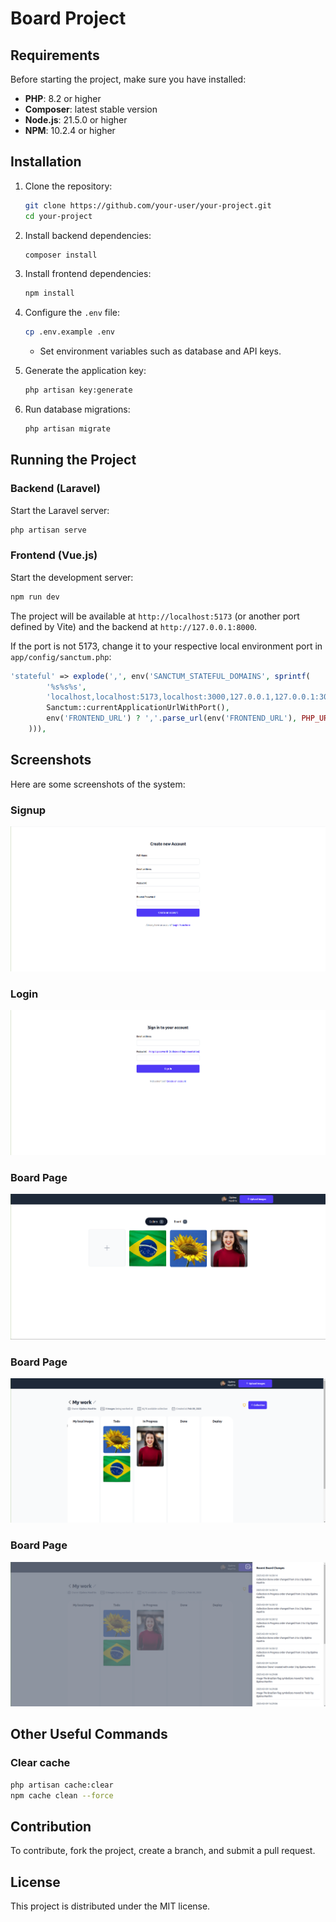# Board Project

## Requirements

Before starting the project, make sure you have installed:

- **PHP**: 8.2 or higher
- **Composer**: latest stable version
- **Node.js**: 21.5.0 or higher
- **NPM**: 10.2.4 or higher

## Installation

1. Clone the repository:
   ```sh
   git clone https://github.com/your-user/your-project.git
   cd your-project
   ```

2. Install backend dependencies:
   ```sh
   composer install
   ```

3. Install frontend dependencies:
   ```sh
   npm install
   ```

4. Configure the `.env` file:
   ```sh
   cp .env.example .env
   ```
    - Set environment variables such as database and API keys.

5. Generate the application key:
   ```sh
   php artisan key:generate
   ```

6. Run database migrations:
   ```sh
   php artisan migrate
   ```

## Running the Project

### Backend (Laravel)
Start the Laravel server:
```sh
php artisan serve
```

### Frontend (Vue.js)
Start the development server:
```sh
npm run dev
```

The project will be available at `http://localhost:5173` (or another port defined by Vite) and the backend at `http://127.0.0.1:8000`.

If the port is not 5173, change it to your respective local environment port in `app/config/sanctum.php`:
```php
'stateful' => explode(',', env('SANCTUM_STATEFUL_DOMAINS', sprintf(
        '%s%s%s',
        'localhost,localhost:5173,localhost:3000,127.0.0.1,127.0.0.1:3000,127.0.0.1:8000,::1',
        Sanctum::currentApplicationUrlWithPort(),
        env('FRONTEND_URL') ? ','.parse_url(env('FRONTEND_URL'), PHP_URL_HOST) : ''
    ))),
```
## Screenshots
Here are some screenshots of the system:

### Signup
![board.png](screenchots%2Fsignup.png)

### Login
![board.png](screenchots%2Flogin.png)

### Board Page
![board.png](screenchots%2Fhome.png)

### Board Page
![board.png](screenchots%2Fboard.png)

### Board Page
![board.png](screenchots%2Frecent-changes.png)

## Other Useful Commands

### Clear cache
```sh
php artisan cache:clear
npm cache clean --force
```

## Contribution
To contribute, fork the project, create a branch, and submit a pull request.

## License
This project is distributed under the MIT license.
